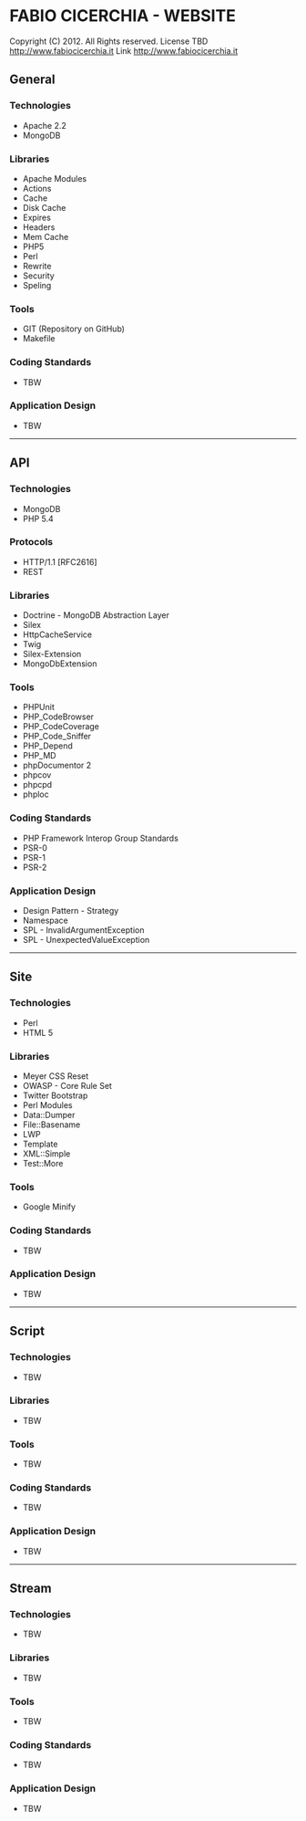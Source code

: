 # FABIO CICERCHIA - WEBSITE
Copyright (C) 2012. All Rights reserved.
License   TBD <http://www.fabiocicerchia.it>
Link      http://www.fabiocicerchia.it

## General

### Technologies
 * Apache 2.2
 * MongoDB

### Libraries
 * Apache Modules
  * Actions
  * Cache
  * Disk Cache
  * Expires
  * Headers
  * Mem Cache
  * PHP5
  * Perl
  * Rewrite
  * Security
  * Speling

### Tools
 * GIT (Repository on GitHub)
 * Makefile

### Coding Standards
 * TBW

### Application Design
 * TBW

---

## API

### Technologies
 * MongoDB
 * PHP 5.4

### Protocols
 * HTTP/1.1 [RFC2616]
 * REST

### Libraries
 * Doctrine - MongoDB Abstraction Layer
 * Silex
  * HttpCacheService
  * Twig
 * Silex-Extension
  * MongoDbExtension

### Tools
 * PHPUnit
 * PHP_CodeBrowser
 * PHP_CodeCoverage
 * PHP_Code_Sniffer
 * PHP_Depend
 * PHP_MD
 * phpDocumentor 2
 * phpcov
 * phpcpd
 * phploc

### Coding Standards
 * PHP Framework Interop Group Standards
  * PSR-0
  * PSR-1
  * PSR-2

### Application Design
 * Design Pattern - Strategy
 * Namespace
 * SPL - InvalidArgumentException
 * SPL - UnexpectedValueException

---

## Site

### Technologies
 * Perl
 * HTML 5

### Libraries
 * Meyer CSS Reset
 * OWASP - Core Rule Set
 * Twitter Bootstrap
 * Perl Modules
  * Data::Dumper
  * File::Basename
  * LWP
  * Template
  * XML::Simple
  * Test::More

### Tools
 * Google Minify

### Coding Standards
 * TBW

### Application Design
 * TBW

---

## Script

### Technologies
 * TBW

### Libraries
 * TBW

### Tools
 * TBW

### Coding Standards
 * TBW

### Application Design
 * TBW

---

## Stream

### Technologies
 * TBW

### Libraries
 * TBW

### Tools
 * TBW

### Coding Standards
 * TBW

### Application Design
 * TBW
